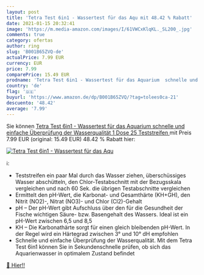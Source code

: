 ```yaml
---
layout: post
title: 'Tetra Test 6in1 - Wassertest für das Aqu mit 48.42 % Rabatt'
date: 2021-01-15 20:32:41
image: 'https://m.media-amazon.com/images/I/61VWCxKlqKL._SL200_.jpg'
comments: true
category: ofertas
author: ring
slug: 'B001B65ZVQ-de'
actualPrice: 7.99 EUR
currency: EUR
price: 7.99
comparePrice: 15.49 EUR
prodname: 'Tetra Test 6in1 - Wassertest für das Aquarium  schnelle und einfache Überprüfung der Wasserqualität  1 Dose  25 Teststreifen '
country: 'de'
flag: '🇩🇪'
buyurl: 'https://www.amazon.de/dp/B001B65ZVQ/?tag=tolees0ca-21'
descuento: '48.42'
average: '7.99'
---
```


Sie können [Tetra Test 6in1 - Wassertest für das Aquarium  schnelle und einfache Überprüfung der Wasserqualität  1 Dose  25 Teststreifen ](https://www.amazon.de/dp/B001B65ZVQ/?tag=tolees0ca-21) mit Preis 7.99 EUR (original: 15.49 EUR) 48.42 % Rabatt hier:

[![Tetra Test 6in1 - Wassertest für das Aqu](https://m.media-amazon.com/images/I/61VWCxKlqKL._SL200_.jpg)](https://www.amazon.de/dp/B001B65ZVQ/?tag=tolees0ca-21)

ℹ️:

- Teststreifen ein paar Mal durch das Wasser ziehen, überschüssiges Wasser abschütteln, den Chlor-Testabschnitt mit der Bezugsskala vergleichen und nach 60 Sek. die übrigen Testabschnitte vergleichen
- Ermittelt den pH-Wert, die Karbonat- und Gesamthärte (KH+GH), den Nitrit (NO2)-, Nitrat (NO3)- und Chlor (Cl2)-Gehalt
- pH – Der pH-Wert gibt Aufschluss über den für die Gesundheit der Fische wichtigen Säure- bzw. Basengehalt des Wassers. Ideal ist ein pH-Wert zwischen 6,5 und 8,5
- KH – Die Karbonathärte sorgt für einen gleich bleibenden pH-Wert. In der Regel wird ein Härtegrad zwischen 3° und 10° dH empfohlen
- Schnelle und einfache Überprüfung der Wasserqualität. Mit dem Tetra Test 6in1 können Sie in Sekundenschnelle prüfen, ob sich das Aquarienwasser in optimalem Zustand befindet

[🛒 Hier!!](https://www.amazon.de/dp/B001B65ZVQ/?tag=tolees0ca-21)
